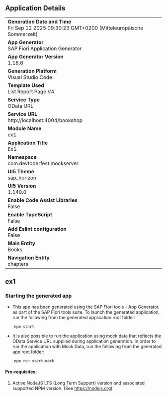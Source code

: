 ## Application Details

|                                                                                                  |
| ------------------------------------------------------------------------------------------------ |
| **Generation Date and Time**<br>Fri Sep 12 2025 09:30:23 GMT+0200 (Mitteleuropäische Sommerzeit) |
| **App Generator**<br>SAP Fiori Application Generator                                             |
| **App Generator Version**<br>1.18.6                                                              |
| **Generation Platform**<br>Visual Studio Code                                                    |
| **Template Used**<br>List Report Page V4                                                         |
| **Service Type**<br>OData URL                                                                    |
| **Service URL**<br>http://localhost:4004/bookshop                                                |
| **Module Name**<br>ex1                                                                           |
| **Application Title**<br>Ex1                                                                     |
| **Namespace**<br>com.devtoberfest.mockserver                                                     |
| **UI5 Theme**<br>sap_horizon                                                                     |
| **UI5 Version**<br>1.140.0                                                                       |
| **Enable Code Assist Libraries**<br>False                                                        |
| **Enable TypeScript**<br>False                                                                   |
| **Add Eslint configuration**<br>False                                                            |
| **Main Entity**<br>Books                                                                         |
| **Navigation Entity**<br>chapters                                                                |

## ex1

### Starting the generated app

- This app has been generated using the SAP Fiori tools - App Generator, as part of the SAP Fiori tools suite. To launch the generated application, run the following from the generated application root folder:

```
    npm start
```

- It is also possible to run the application using mock data that reflects the OData Service URL supplied during application generation. In order to run the application with Mock Data, run the following from the generated app root folder:

```
    npm run start-mock
```

#### Pre-requisites:

1. Active NodeJS LTS (Long Term Support) version and associated supported NPM version. (See https://nodejs.org)
